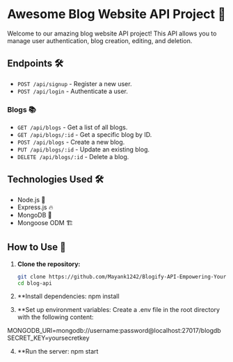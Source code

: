 # Awesome Blog Website API Project 🚀

Welcome to our amazing blog website API project! This API allows you to manage user authentication, blog creation, editing, and deletion.

## Endpoints 🛠️

- `POST /api/signup` - Register a new user.
- `POST /api/login` - Authenticate a user.

### Blogs 📚

- `GET /api/blogs` - Get a list of all blogs.
- `GET /api/blogs/:id` - Get a specific blog by ID.
- `POST /api/blogs` - Create a new blog.
- `PUT /api/blogs/:id` - Update an existing blog.
- `DELETE /api/blogs/:id` - Delete a blog.

## Technologies Used 🛠️

- Node.js 🚀
- Express.js 🔥
- MongoDB 🍃
- Mongoose ODM 🏗️

## How to Use 🚀

1. **Clone the repository:**
   ```bash
   git clone https://github.com/Mayank1242/Blogify-API-Empowering-Your-Blogs-
   cd blog-api
2. **Install dependencies:
  npm install

3. **Set up environment variables:
Create a .env file in the root directory with the following content:

MONGODB_URI=mongodb://username:password@localhost:27017/blogdb
SECRET_KEY=yoursecretkey

4. **Run the server:
   npm start
